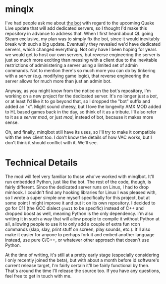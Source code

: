 # minqlx
I've had people ask me about [the bot](https://github.com/MinoMino/minqlbot) with regard to the upcoming Quake Live update that will add dedicated servers, so I thought I'd make this repository in advance to address that. When I first heard about QL going Steam exclusive, my plan was to simply fix the bot, since it would inevitably break with such a big update. Eventually they revealed we'd have dedicated servers, which changed everything. Not only have I been hoping for years we would get to host our own servers, but reverse engineering the server is just so much more exciting than messing with a client due to the inevitable restrictions of administering a server using a limited set of admin commands. Not to mention there's so much more you can do by tinkering with a server (e.g. modifying game logic), that reverse engineering the server allows for much more than just an admin bot.

Anyway, as you might know from the notice on the bot's repository, I'm working on a new project for the dedicated server. It's no longer just a *bot*, or at least I'd like it to go beyond that, so I dropped the "bot" suffix and added an "x". Might sound cheesy, but I love the longevity AMX MOD added to HL based games back in the day, so think of it as a tribute. I'll also refer to it as a *server mod*, or just *mod*, instead of bot, because it makes more sense.

Oh, and finally, minqlbot still have its uses, so I'll try to make it compatible with the new client too. I don't know the details of how VAC works, but I don't think it should conflict with it. We'll see.

# Technical Details
The mod will feel very familiar to those who've worked with minqlbot. It'll run embedded Python, just like the bot. The rest of the code, though, is fairly different. Since the dedicated server runs on Linux, I had to drop minhook. I couldn't find any hooking libraries for Linux I was pleased with, so I wrote a super simple one myself specifically for this project, but at some point I might improve it and put it on its own repository. I decided to go for C11 (the GCC dialect `gnu11` to be specific) instead of C++ and dropped boost as well, meaning Python is the only dependency. I'm also writing it in such a way that will allow people to compile it without Python at all, allowing people to use it to only add a couple of extra fun rcon commands (slap, slay, print stuff on screen, play sounds, etc.). It'll also make it easier for anyone to perhaps fork it and embed another language instead, use pure C/C++, or whatever other approach that doesn't use Python.

At the time of writing, it's still at a pretty early stage (especially considering I only recently joined the beta), but with about a month before id software's current release target, I'm fairly certain it'll be fairly functional by then. That's around the time I'll release the source too. If you have any questions, feel free to get in touch with me.
